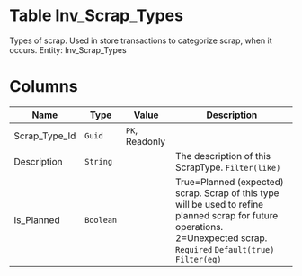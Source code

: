 # Table Inv_Scrap_Types

Types of scrap. Used in store transactions to categorize scrap, when it occurs. Entity: Inv_Scrap_Types

# Columns

| Name | Type | Value | Description |
| - | - | - | --- |
|Scrap_Type_Id|`Guid`|`PK`, Readonly||
|Description|`String`||The description of this ScrapType. `Filter(like)` |
|Is_Planned|`Boolean`||True=Planned (expected) scrap. Scrap of this type will be used to refine planned scrap for future operations. 2=Unexpected scrap. `Required` `Default(true)` `Filter(eq)` |

